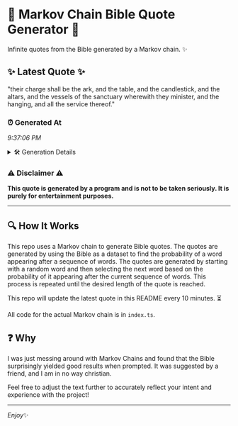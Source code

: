 # 📖 Markov Chain Bible Quote Generator 📖

Infinite quotes from the Bible generated by a Markov chain. ✨

## ✨ Latest Quote ✨
"their charge shall be the ark, and the table, and the candlestick, and the altars, and the vessels of the sanctuary wherewith they minister, and the hanging, and all the service thereof."

### ⏰ Generated At
*9:37:06 PM*

<details>
    <summary>🛠️ Generation Details</summary>
    <p>
        <strong>🌱 Seed:</strong> their<br>
        <strong>🔄 Iterations:</strong> 31<br>
        <strong>📜 Context History:</strong><br>[ their ]: charge<br>[ their, charge ]: shall<br>[ their, charge, shall ]: be<br>[ their, charge, shall, be ]: the<br>[ their, charge, shall, be, the ]: ark,<br>[ their, charge, shall, be, the, ark, ]: and<br>[ charge, shall, be, the, ark,, and ]: the<br>[ shall, be, the, ark,, and, the ]: table,<br>[ be, the, ark,, and, the, table, ]: and<br>[ the, ark,, and, the, table,, and ]: the<br>[ ark,, and, the, table,, and, the ]: candlestick,<br>[ and, the, table,, and, the, candlestick, ]: and<br>[ the, table,, and, the, candlestick,, and ]: the<br>[ table,, and, the, candlestick,, and, the ]: altars,<br>[ and, the, candlestick,, and, the, altars, ]: and<br>[ the, candlestick,, and, the, altars,, and ]: the<br>[ candlestick,, and, the, altars,, and, the ]: vessels<br>[ and, the, altars,, and, the, vessels ]: of<br>[ the, altars,, and, the, vessels, of ]: the<br>[ altars,, and, the, vessels, of, the ]: sanctuary<br>[ and, the, vessels, of, the, sanctuary ]: wherewith<br>[ the, vessels, of, the, sanctuary, wherewith ]: they<br>[ vessels, of, the, sanctuary, wherewith, they ]: minister,<br>[ of, the, sanctuary, wherewith, they, minister, ]: and<br>[ the, sanctuary, wherewith, they, minister,, and ]: the<br>[ sanctuary, wherewith, they, minister,, and, the ]: hanging,<br>[ wherewith, they, minister,, and, the, hanging, ]: and<br>[ they, minister,, and, the, hanging,, and ]: all<br>[ minister,, and, the, hanging,, and, all ]: the<br>[ and, the, hanging,, and, all, the ]: service<br>[ the, hanging,, and, all, the, service ]: thereof.<br>
    </p>
</details>

### ⚠️ Disclaimer ⚠️
**This quote is generated by a program and is not to be taken seriously. It is purely for entertainment purposes.**

---

## 🔍 How It Works

This repo uses a Markov chain to generate Bible quotes. The quotes are generated by using the Bible as a dataset to find the probability of a word appearing after a sequence of words. The quotes are generated by starting with a random word and then selecting the next word based on the probability of it appearing after the current sequence of words. This process is repeated until the desired length of the quote is reached.

This repo will update the latest quote in this README every 10 minutes. ⏳

All code for the actual Markov chain is in `index.ts`.

## ❓ Why

I was just messing around with Markov Chains and found that the Bible surprisingly yielded good results when prompted. 
It was suggested by a friend, and I am in no way christian.

Feel free to adjust the text further to accurately reflect your intent and experience with the project!

---

*Enjoy*✨

